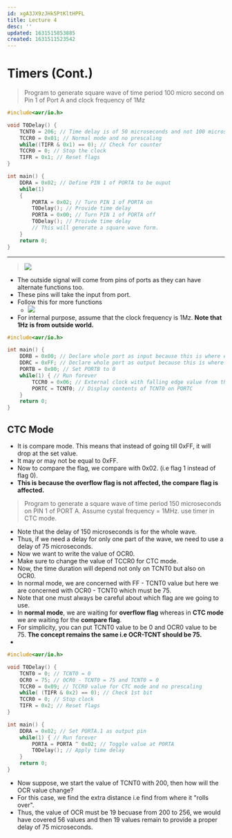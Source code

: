 ```yaml
---
id: xgA3JX9zJHk5PtKltHPFL
title: Lecture 4
desc: ''
updated: 1631515853885
created: 1631511523542
---
```


# Timers (Cont.)

> Program to generate square wave of time period 100 micro second on Pin 1 of Port A and clock frequency of 1Mz

```c
#include<avr/io.h>

void T0Delay() {
    TCNT0 = 206; // Time delay is of 50 microseconds and not 100 microseconds.
    TCCR0 = 0x01; // Normal mode and no prescaling
    while((TIFR & 0x1) == 0); // Check for counter
    TCCR0 = 0; // Stop the clock
    TIFR = 0x1; // Reset flags
}

int main() {
    DDRA = 0x02; // Define PIN 1 of PORTA to be ouput
    while(1)
    {
        PORTA = 0x02; // Turn PIN 1 of PORTA on
        T0Delay(); // Provide time delay
        PORTA = 0x00; // Turn PIN 1 of PORTA off
        T0Delay(); // Proivde time delay
        // This will generate a square wave form.
    }
    return 0;
}
```
---

> ![](/assets/images/2021-09-13-11-42-59.png)

* The outside signal will come from pins of ports as they can have alternate functions too.
* These pins will take the input from port.
* Follow this for more functions
    * ![](/assets/images/2021-09-13-11-44-23.png)
* For internal purpose, assume that the clock frequency is 1Mz. **Note that 1Hz is from outside world.**

```c
#include<avr/io.h>

int main() {
    DDRB = 0x00; // Declare whole port as input because this is where external signal will arrive.
    DDRC = 0xFF; // Declare whole port as output because this is where we will be displaying the count of TCNT.
    PORTB = 0x00; // Set PORTB to 0
    while(1) { // Run forever
        TCCR0 = 0x06; // External clock with falling edge value from the table
        PORTC = TCNT0; // Display contents of TCNT0 on PORTC
    }
    return 0;
}
```

## CTC Mode
* It is compare mode. This means that instead of going till 0xFF, it will drop at the set value.
* It may or may not be equal to 0xFF.
* Now to compare the flag, we compare with 0x02. (i.e flag 1 instead of flag 0).
* **This is because the overflow flag is not affected, the compare flag is affected.**

> Program to generate a square wave of time period 150 microseconds on PIN 1 of PORT A. Assume cystal frequency = 1MHz. use timer in CTC mode.

* Note that the delay of 150 microseconds is for the whole wave.
* Thus, if we need a delay for only one part of the wave, we need to use a delay of 75 microseconds.
* Now we want to write the value of OCR0.
* Make sure to change the value of TCCR0 for CTC mode.
* Now, the time duration will depend not only on TCNT0 but also on OCR0.
* In normal mode, we are concerned with FF - TCNT0 value but here we are concerned with OCR0 - TCNT0 which must be 75.
* Note that one must always be careful about which flag are we going to use.
* In **normal mode**, we are waiting for **overflow flag** whereas in **CTC mode** we are waiting for the **compare flag**.
* For simplicity, you can put TCNT0 value to be 0 and OCR0 value to be 75. **The concept remains the same i.e OCR-TCNT should be 75.**
* 
```c
#include<avr/io.h>

void T0Delay() {
    TCNT0 = 0; // TCNT0 = 0
    OCR0 = 75; // OCR0 - TCNT0 = 75 and TCNT0 = 0
    TCCR0 = 0x09; // TCCR0 value for CTC mode and no prescaling
    while( (TIFR & 0x2) == 0); // Check 1st bit
    TCCR0 = 0; // Stop clock
    TIFR = 0x2; // Reset flags
}

int main() {
    DDRA = 0x02; // Set PORTA.1 as output pin
    while(1) { // Run forever
        PORTA = PORTA ^ 0x02; // Toggle value at PORTA
        T0Delay(); // Apply time delay
    }
    return 0;
}
```
* Now suppose, we start the value of TCNT0 with 200, then how will the OCR value change?
* For this case, we find the extra distance i.e find from where it "rolls over".
* Thus, the value of OCR must be 19 becuase from 200 to 256, we would have covered 56 values and then 19 values remain to provide a proper delay of 75 microseconds.
